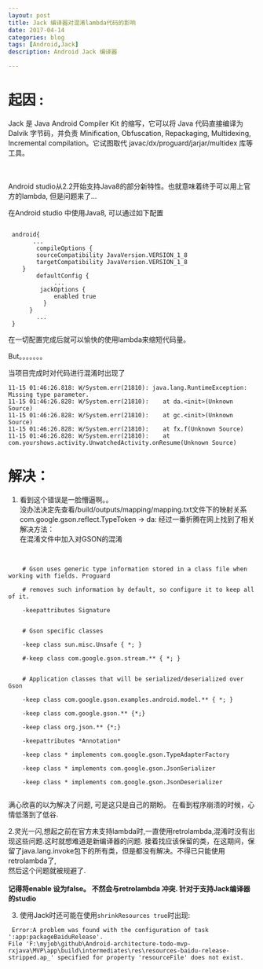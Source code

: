 ```yaml
---
layout: post
title: Jack 编译器对混淆lambda代码的影响
date: 2017-04-14
categories: blog
tags: [Android,Jack]
description: Android Jack 编译器

---
```


# 起因 :
Jack 是 Java Android Compiler Kit 的缩写，它可以将 Java 代码直接编译为 Dalvik 字节码，并负责 Minification, Obfuscation, Repackaging, Multidexing, Incremental compilation。它试图取代 javac/dx/proguard/jarjar/multidex 库等工具。

<br><br>
Android studio从2.2开始支持Java8的部分新特性。也就意味着终于可以用上官方的lambda, 但是问题来了...



在Android studio 中使用Java8, 可以通过如下配置
<pre><code>
 android{
       ...
        compileOptions {
        sourceCompatibility JavaVersion.VERSION_1_8
        targetCompatibility JavaVersion.VERSION_1_8
    }
        defaultConfig {
             ...
         jackOptions {
             enabled true
          }
      }
        ...
 }
</code></pre>

在一切配置完成后就可以愉快的使用lambda来缩短代码量。

But。。。。。。。

当项目完成时对代码进行混淆时出现了

    11-15 01:46:26.818: W/System.err(21810): java.lang.RuntimeException: Missing type parameter.
    11-15 01:46:26.828: W/System.err(21810):    at da.<init>(Unknown Source)
    11-15 01:46:26.828: W/System.err(21810):    at gc.<init>(Unknown Source)
    11-15 01:46:26.828: W/System.err(21810):    at fx.f(Unknown Source)
    11-15 01:46:26.828: W/System.err(21810):    at com.yourshows.activity.UnwatchedActivity.onResume(Unknown Source)


# 解决：
1. 看到这个错误是一脸懵逼啊。。<br>没办法决定先查看/build/outputs/mapping/mapping.txt文件下的映射关系
    com.google.gson.reflect.TypeToken -> da:
经过一番折腾在网上找到了相关解决方法：<br>
  在混淆文件中加入对GSON的混淆<br><br>
<pre><code>
    # Gson uses generic type information stored in a class file when working with fields. Proguard<br>
    # removes such information by default, so configure it to keep all of it.<br>
    -keepattributes Signature<br>

    # Gson specific classes<br>
    -keep class sun.misc.Unsafe { *; }<br>
    #-keep class com.google.gson.stream.** { *; }<br>

    # Application classes that will be serialized/deserialized over Gson<br>
    -keep class com.google.gson.examples.android.model.** { *; }<br>
    -keep class com.google.gson.** {*;}<br>
    -keep class org.json.** {*;}<br>
    -keepattributes *Annotation*<br>
    -keep class * implements com.google.gson.TypeAdapterFactory<br>
    -keep class * implements com.google.gson.JsonSerializer<br>
    -keep class * implements com.google.gson.JsonDeserializer<br>
</code></pre>

满心欣喜的以为解决了问题, 可是这只是自己的期盼。 在看到程序崩溃的时候，心情低落到了低谷.

2.灵光一闪,想起之前在官方未支持lambda时,一直使用retrolambda,混淆时没有出现这些问题.这时就想难道是新编译器的问题. 接着找应该保留的类，在这期间，保留了java.lang.invoke包下的所有类，但是都没有解决。不得已只能使用retrolambda了, <br>
    然后这个问题就被规避了.<br><br>
    **记得将enable 设为false。 不然会与retrolambda 冲突. 针对于支持Jack编译器的studio**

3. 使用Jack时还可能在使用`shrinkResources true`时出现:<br>
<pre><code> Error:A problem was found with the configuration of task ':app:packageBaiduRelease'.
File 'F:\myjob\github\Android-architecture-todo-mvp-rxjava\MVP\app\build\intermediates\res\resources-baidu-release-stripped.ap_' specified for property 'resourceFile' does not exist.</code></pre>



